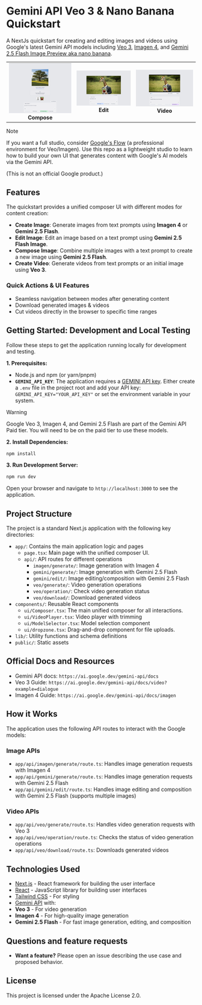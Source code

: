 # Gemini API Veo 3 & Nano Banana Quickstart

A NextJs quickstart for creating and editing images and videos using Google's latest Gemini API models including [Veo 3](https://ai.google.dev/gemini-api/docs/video), [Imagen 4](https://ai.google.dev/gemini-api/docs/imagen), and [Gemini 2.5 Flash Image Preview aka nano banana](https://ai.google.dev/gemini-api/docs/image-generations). 

<table>
  <tr>
    <td align="center">
      <img src="./public/compose.png" alt="Compose" width="300"/>
      <br/>
      <strong>Compose</strong>
    </td>
    <td align="center">
      <img src="./public/edit.png" alt="Edit" width="300"/>
      <br/>
      <strong>Edit</strong>
    </td>
    <td align="center">
      <img src="./public/video.png" alt="Video" width="300"/>
      <br/>
      <strong>Video</strong>
    </td>
  </tr>
</table>

> [!NOTE]
> If you want a full studio, consider [Google's Flow](https://labs.google/fx/tools/flow) (a professional environment for Veo/Imagen). Use this repo as a lightweight studio to learn how to build your own UI that generates content with Google's AI models via the Gemini API.

(This is not an official Google product.)

## Features

The quickstart provides a unified composer UI with different modes for content creation:

-   **Create Image**: Generate images from text prompts using **Imagen 4** or **Gemini 2.5 Flash**.
-   **Edit Image**: Edit an image based on a text prompt using **Gemini 2.5 Flash Image**.
-   **Compose Image**: Combine multiple images with a text prompt to create a new image using **Gemini 2.5 Flash**.
-   **Create Video**: Generate videos from text prompts or an initial image using **Veo 3**.

### Quick Actions & UI Features
- Seamless navigation between modes after generating content
- Download generated images & videos
- Cut videos directly in the browser to specific time ranges


## Getting Started: Development and Local Testing

Follow these steps to get the application running locally for development and testing.

**1. Prerequisites:**

-   Node.js and npm (or yarn/pnpm)
-   **`GEMINI_API_KEY`**: The application requires a [GEMINI API key](https://aistudio.google.com/app/apikey). Either create a `.env` file in the project root and add your API key: `GEMINI_API_KEY="YOUR_API_KEY"` or set the environment variable in your system.

> [!WARNING]  
> Google Veo 3, Imagen 4, and Gemini 2.5 Flash are part of the Gemini API Paid tier. You will need to be on the paid tier to use these models.

**2. Install Dependencies:**

```bash
npm install
```

**3. Run Development Server:**

```bash
npm run dev
```

Open your browser and navigate to `http://localhost:3000` to see the application.

## Project Structure

The project is a standard Next.js application with the following key directories:

-   `app/`: Contains the main application logic and pages
    -   `page.tsx`: Main page with the unified composer UI.
    -   `api/`: API routes for different operations
        -   `imagen/generate/`: Image generation with Imagen 4
        -   `gemini/generate/`: Image generation with Gemini 2.5 Flash
        -   `gemini/edit/`: Image editing/composition with Gemini 2.5 Flash
        -   `veo/generate/`: Video generation operations
        -   `veo/operation/`: Check video generation status
        -   `veo/download/`: Download generated videos
-   `components/`: Reusable React components
    -   `ui/Composer.tsx`: The main unified composer for all interactions.
    -   `ui/VideoPlayer.tsx`: Video player with trimming
    -   `ui/ModelSelector.tsx`: Model selection component
    -   `ui/dropzone.tsx`: Drag-and-drop component for file uploads.
-   `lib/`: Utility functions and schema definitions
-   `public/`: Static assets

## Official Docs and Resources

-   Gemini API docs: `https://ai.google.dev/gemini-api/docs`
-   Veo 3 Guide: `https://ai.google.dev/gemini-api/docs/video?example=dialogue`
-   Imagen 4 Guide: `https://ai.google.dev/gemini-api/docs/imagen`

## How it Works

The application uses the following API routes to interact with the Google models:

### Image APIs
-   `app/api/imagen/generate/route.ts`: Handles image generation requests with Imagen 4
-   `app/api/gemini/generate/route.ts`: Handles image generation requests with Gemini 2.5 Flash
-   `app/api/gemini/edit/route.ts`: Handles image editing and composition with Gemini 2.5 Flash (supports multiple images)

### Video APIs
-   `app/api/veo/generate/route.ts`: Handles video generation requests with Veo 3
-   `app/api/veo/operation/route.ts`: Checks the status of video generation operations
-   `app/api/veo/download/route.ts`: Downloads generated videos

## Technologies Used

-   [Next.js](https://nextjs.org/) - React framework for building the user interface
-   [React](https://reactjs.org/) - JavaScript library for building user interfaces
-   [Tailwind CSS](https://tailwindcss.com/) - For styling
-   [Gemini API](https://ai.google.dev/gemini-api/docs) with:
  - **Veo 3** - For video generation
  - **Imagen 4** - For high-quality image generation
  - **Gemini 2.5 Flash** - For fast image generation, editing, and composition

## Questions and feature requests

-   **Want a feature?** Please open an issue describing the use case and proposed behavior.

## License

This project is licensed under the Apache License 2.0.
